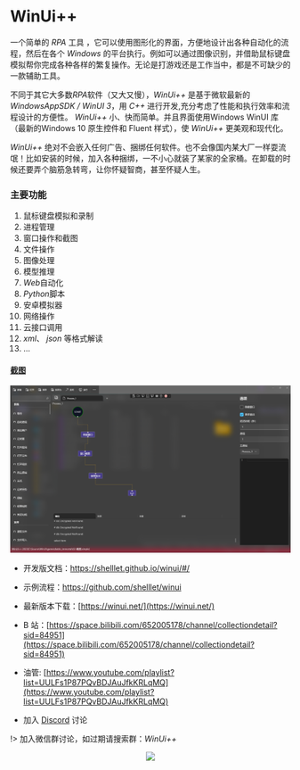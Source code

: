 # WinUi++

一个简单的 *RPA* 工具 ，它可以使用图形化的界面，方便地设计出各种自动化的流程，然后在各个 *Windows* 的平台执行。例如可以通过图像识别，并借助鼠标键盘模拟帮你完成各种各样的繁复操作。无论是打游戏还是工作当中，都是不可缺少的一款辅助工具。

不同于其它大多数*RPA*软件（又大又慢），*WinUi++* 是基于微软最新的 *WindowsAppSDK / WinUI 3*，用 *C++* 进行开发,充分考虑了性能和执行效率和流程设计的方便性。 *WinUi++* 小、快而简单。并且界面使用Windows WinUI 库（最新的Windows 10 原生控件和 Fluent 样式），使 *WinUi++* 更美观和现代化。

*WinUi++* 绝对不会嵌入任何广告、捆绑任何软件。也不会像国内某大厂一样耍流氓！比如安装的时候，加入各种捆绑，一不小心就装了某家的全家桶。在卸载的时候还要弄个脑筋急转弯，让你怀疑智商，甚至怀疑人生。

### 主要功能

1. 鼠标键盘模拟和录制
2. 进程管理
3. 窗口操作和截图
4. 文件操作
5. 图像处理
6. 模型推理
7. *Web*自动化
8. *Python*脚本
9. 安卓模拟器
10. 网络操作
11. 云接口调用
12. *xml*、 *json* 等格式解读
13. ...


#### [截图](https://winui.net/)
![WinUi++](./intro/images/01.png)

* 开发版文档：https://shelllet.github.io/winui/#/
  
* 示例流程：https://github.com/shelllet/winui

* 最新版本下载：[https://winui.net/](https://winui.net/)

* B 站：[https://space.bilibili.com/652005178/channel/collectiondetail?sid=84951](https://space.bilibili.com/652005178/channel/collectiondetail?sid=84951)

* 油管: [https://www.youtube.com/playlist?list=UULFs1P87PQvBDJAuJfkKRLqMQ](https://www.youtube.com/playlist?list=UULFs1P87PQvBDJAuJfkKRLqMQ)

* 加入 [Discord](https://discord.gg/b4MeYbJrfk) 讨论

!> 加入微信群讨论，如过期请搜索群：*WinUi++*

<div style="text-align:center">
    <img width="25%" src="https://gitlab.com/junwu/winui/-/raw/main/mm.png">
</div>